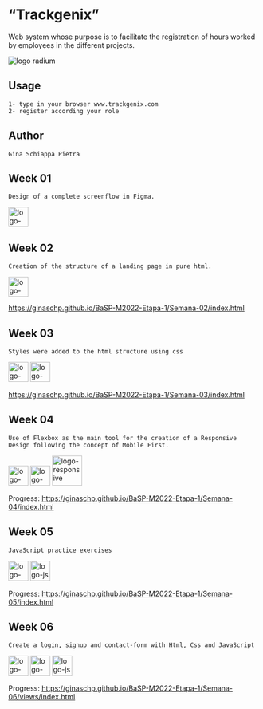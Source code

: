 # “Trackgenix”
Web system whose purpose is to facilitate the registration of hours worked by employees in the different projects.

![logo radium](https://user-images.githubusercontent.com/91096766/160260384-1e7f193d-a0b8-4b0d-8ff7-d6b0b9e60b35.png)
## Usage
```
1- type in your browser www.trackgenix.com
2- register according your role
```
## Author
```
Gina Schiappa Pietra
```
## Week 01

```
Design of a complete screenflow in Figma.
```
<img src="https://cdn.icon-icons.com/icons2/2699/PNG/512/figma_logo_icon_170157.png" width="40" alt="logo-figma"/>

## Week 02

```
Creation of the structure of a landing page in pure html.
```
<img src="https://www.w3.org/html/logo/downloads/HTML5_Badge_512.png" width="40" alt="logo-html"/>

https://ginaschp.github.io/BaSP-M2022-Etapa-1/Semana-02/index.html

## Week 03

```
Styles were added to the html structure using css
```
<img src="https://www.w3.org/html/logo/downloads/HTML5_Badge_512.png" width="40" alt="logo-html"/>
<img src="https://upload.wikimedia.org/wikipedia/commons/thumb/6/62/CSS3_logo.svg/800px-CSS3_logo.svg.png" width="40" alt="logo-css"/>

https://ginaschp.github.io/BaSP-M2022-Etapa-1/Semana-03/index.html

## Week 04

```
Use of Flexbox as the main tool for the creation of a Responsive Design following the concept of Mobile First.
```
<img src="https://www.w3.org/html/logo/downloads/HTML5_Badge_512.png" width="40" alt="logo-html"/>
<img src="https://upload.wikimedia.org/wikipedia/commons/thumb/6/62/CSS3_logo.svg/800px-CSS3_logo.svg.png" width="40" alt="logo-css"/>
<img src="https://www.clipartmax.com/png/middle/270-2706458_responsive-web-icon-responsive-web-design.png" width="60" alt="logo-responsive"/>
 
 Progress: https://ginaschp.github.io/BaSP-M2022-Etapa-1/Semana-04/index.html

 ## Week 05

```
JavaScript practice exercises
```
<img src="https://www.w3.org/html/logo/downloads/HTML5_Badge_512.png" width="40" alt="logo-html"/>
<img src="https://cdn.worldvectorlogo.com/logos/javascript-1.svg" width="40" alt="logo-js"/>

Progress: https://ginaschp.github.io/BaSP-M2022-Etapa-1/Semana-05/index.html

## Week 06

```
Create a login, signup and contact-form with Html, Css and JavaScript
```
<img src="https://www.w3.org/html/logo/downloads/HTML5_Badge_512.png" width="40" alt="logo-html"/>
<img src="https://upload.wikimedia.org/wikipedia/commons/thumb/6/62/CSS3_logo.svg/800px-CSS3_logo.svg.png" width="40" alt="logo-css"/>
<img src="https://cdn.worldvectorlogo.com/logos/javascript-1.svg" width="40" alt="logo-js"/>
 
 Progress: https://ginaschp.github.io/BaSP-M2022-Etapa-1/Semana-06/views/index.html